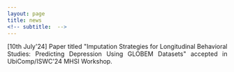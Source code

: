 ```yaml
---
layout: page
title: news
<!-- subtitle:  -->
---
```


<p style='text-align: justify;'>
[10th July'24]    Paper titled "Imputation Strategies for Longitudinal Behavioral Studies: Predicting Depression Using GLOBEM Datasets" accepted in UbiComp/ISWC'24 MHSI Workshop.

</p>
